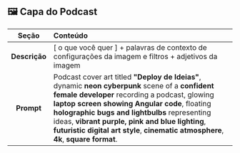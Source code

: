 ## 🖼️ Capa do Podcast

|   **Seção**   | **Conteúdo**                                                                                                                                                                                                                                                                                                                                                                                   |
| :-----------: | :--------------------------------------------------------------------------------------------------------------------------------------------------------------------------------------------------------------------------------------------------------------------------------------------------------------------------------------------------------------------------------------------- |
| **Descrição** | [ o que você quer ] + palavras de contexto de configurações da imagem e filtros + adjetivos da imagem                                                                                                                                                                                                                                                                                          |
|   **Prompt**  | Podcast cover art titled **"Deploy de Ideias"**, dynamic **neon cyberpunk** scene of a **confident female developer** recording a podcast, glowing **laptop screen showing Angular code**, floating **holographic bugs and lightbulbs** representing ideas, **vibrant purple, pink and blue lighting**, **futuristic digital art style**, **cinematic atmosphere**, **4k**, **square format**. |
